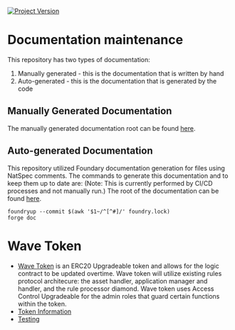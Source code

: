 [![Project Version][version-image]][version-url]
# Documentation maintenance

This repository has two types of documentation:
1. Manually generated - this is the documentation that is written by hand
2. Auto-generated - this is the documentation that is generated by the code

## Manually Generated Documentation
The manually generated documentation root can be found [here][userGuide-url].

## Auto-generated Documentation
This repository utilized Foundary documentation generation for files using NatSpec comments. The commands to generate this documentation and to keep them up to date are:
(Note: This is currently performed by CI/CD processes and not manually run.)
The root of the documentation can be found [here](./src/SUMMARY.md).
```
foundryup --commit $(awk '$1~/^[^#]/' foundry.lock)
forge doc
```

# Wave Token 
- [Wave Token](./UserGuides/wave/WAVE.md) is an ERC20 Upgradeable token and allows for the logic contract to be updated overtime. Wave token will utilize existing rules protocol architecure: the asset handler, application manager and handler, and the rule processor diamond. Wave token uses Access Control Upgradeable for the admin roles that guard certain functions within the token.
- [Token Information][userGuide-url]
- [Testing](./UserGuides/wave/ERC20_UPGRADEABLE_TESTING_METHODOLOGY.md)


<!-- These are the body links -->
[userGuide-url]: ./userGuides/README.md
[version-image]: https://img.shields.io/badge/Version-1.0.0-brightgreen?style=for-the-badge&logo=appveyor
[version-url]: https://github.com/thrackle-io/pacman